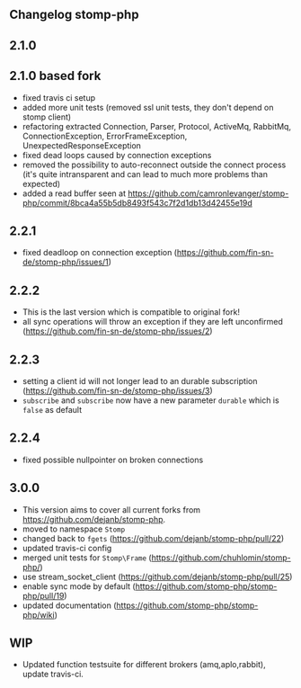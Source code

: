 Changelog stomp-php
-------------------

2.1.0
-----

2.1.0 based fork
----------------

- fixed travis ci setup
- added more unit tests (removed ssl unit tests, they don't depend on stomp client)
- refactoring extracted Connection, Parser, Protocol, ActiveMq, RabbitMq, ConnectionException, ErrorFrameException, UnexpectedResponseException
- fixed dead loops caused by connection exceptions
- removed the possibility to auto-reconnect outside the connect process (it's quite intransparent and can lead to much more problems than expected)
- added a read buffer seen at https://github.com/camronlevanger/stomp-php/commit/8bca4a55b5db8493f543c7f2d1db13d42455e19d

2.2.1
-----

- fixed deadloop on connection exception (https://github.com/fin-sn-de/stomp-php/issues/1)

2.2.2
-----
- This is the last version which is compatible to original fork!
- all sync operations will throw an exception if they are left unconfirmed (https://github.com/fin-sn-de/stomp-php/issues/2)

2.2.3
-----
- setting a client id will not longer lead to an durable subscription (https://github.com/fin-sn-de/stomp-php/issues/3)
- `subscribe` and `subscribe` now have a new parameter `durable` which is `false` as default

2.2.4
-----
- fixed possible nullpointer on broken connections

3.0.0
-----
- This version aims to cover all current forks from https://github.com/dejanb/stomp-php.
- moved to namespace `Stomp`
- changed back to `fgets` (https://github.com/dejanb/stomp-php/pull/22)
- updated travis-ci config
- merged unit tests for `Stomp\Frame` (https://github.com/chuhlomin/stomp-php/)
- use stream_socket_client (https://github.com/dejanb/stomp-php/pull/25)
- enable sync mode by default (https://github.com/stomp-php/stomp-php/pull/19)
- updated documentation (https://github.com/stomp-php/stomp-php/wiki)

WIP
---
- Updated function testsuite for different brokers (amq,aplo,rabbit), update travis-ci.
